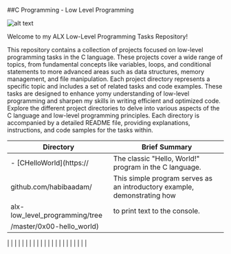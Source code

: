##C Programming - Low Level Programming

![alt text](https://wallpaperaccess.com/full/1537294.png)

Welcome to my ALX Low-Level Programming Tasks Repository!

This repository contains a collection of projects focused on low-level programming tasks in the C language. These projects cover a wide range of topics, from fundamental concepts like variables, loops, and conditional statements to more advanced areas such as data structures, memory management, and file manipulation.
Each project directory represents a specific topic and includes a set of related tasks and code examples. These tasks are designed to enhance yomy  understanding of low-level programming and sharpen my skills in writing efficient and optimized code.
Explore the different project directories to delve into various aspects of the C language and low-level programming principles. Each directory is accompanied by a detailed README file, providing explanations, instructions, and code samples for the tasks within.



<b>Directory</b>                                       |     <b>Brief Summary</b>
-----------------------------------------------------  | ------------------------------------------------------
- [CHelloWorld](https://                               |  The classic "Hello, World!" program in the C language.
		github.com/habibaadam/                 |  This simple program serves as an introductory example, demonstrating how
		alx-low_level_programming/tree         | to print text to the console.
		/master/0x00-hello_world)              |
|
|
|
|
|
|
|
|
|
|
|
|
|
|
|
|
|
|
|
|
|
|
